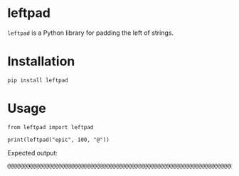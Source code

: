 # leftpad
`leftpad` is a Python library for padding the left of strings.

# Installation
`pip install leftpad`

# Usage
```
from leftpad import leftpad

print(leftpad("epic", 100, "@"))
```
Expected output:
```
@@@@@@@@@@@@@@@@@@@@@@@@@@@@@@@@@@@@@@@@@@@@@@@@@@@@@@@@@@@@@@@@@@@@@@@@@@@@@@@@@@@@@@@@@@@@@@@@epic
```